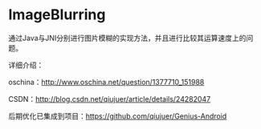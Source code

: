 ImageBlurring
=============

通过Java与JNI分别进行图片模糊的实现方法，并且进行比较其运算速度上的问题。


详细介绍：

oschina：http://www.oschina.net/question/1377710_151988

CSDN：http://blog.csdn.net/qiujuer/article/details/24282047


后期优化已集成到项目：https://github.com/qiujuer/Genius-Android
